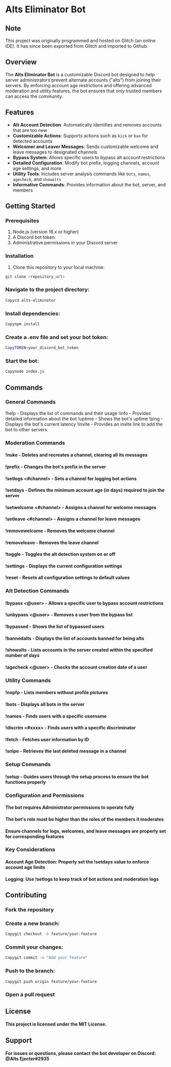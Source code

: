 # Alts Eliminator Bot

## Note
This project was originally programmed and hosted on Glitch (an online IDE). It has since been exported from Glitch and imported to Github.

## Overview
The **Alts Eliminator Bot** is a customizable Discord bot designed to help server administrators prevent alternate accounts ("alts") from joining their servers. By enforcing account age restrictions and offering advanced moderation and utility features, the bot ensures that only trusted members can access the community. 

## Features
- **Alt Account Detection**: Automatically identifies and removes accounts that are too new
- **Customizable Actions**: Supports actions such as `kick` or `ban` for detected accounts
- **Welcomer and Leaver Messages**: Sends customizable welcome and leave messages to designated channels
- **Bypass System**: Allows specific users to bypass alt account restrictions
- **Detailed Configuration**: Modify bot prefix, logging channels, account age settings, and more
- **Utility Tools**: Includes server analysis commands like `bots`, `names`, `agecheck`, and `showalts`
- **Informative Commands**: Provides information about the bot, server, and members

## Getting Started

### Prerequisites
1. Node.js (version 16.x or higher)
2. A Discord bot token
3. Administrative permissions in your Discord server

### Installation
1. Clone this repository to your local machine:
```bash
git clone <repository_url>
```

### Navigate to the project directory:
```bash
Copycd alts-eliminator
```
### Install dependencies:
```bash
Copynpm install
```
### Create a .env file and set your bot token:
```bash
CopyTOKEN=your_discord_bot_token
```
### Start the bot:
```bash
Copynode index.js
```
## Commands
### General Commands

!help - Displays the list of commands and their usage
!info - Provides detailed information about the bot
!uptime - Shows the bot's uptime
!ping - Displays the bot's current latency
!invite - Provides an invite link to add the bot to other servers

### Moderation Commands

#### !nuke - Deletes and recreates a channel, clearing all its messages
#### !prefix <new-prefix> - Changes the bot's prefix in the server
#### !setlogs <#channel> - Sets a channel for logging bot actions
#### !setdays <number> - Defines the minimum account age (in days) required to join the server
#### !setwelcome <#channel> - Assigns a channel for welcome messages
#### !setleave <#channel> - Assigns a channel for leave messages
#### !removewelcome - Removes the welcome channel
#### !removeleave - Removes the leave channel
#### !toggle - Toggles the alt detection system on or off
#### !settings - Displays the current configuration settings
#### !reset - Resets all configuration settings to default values

### Alt Detection Commands

#### !bypass <@user> - Allows a specific user to bypass account restrictions
#### !unbypass <@user> - Removes a user from the bypass list
#### !bypassed - Shows the list of bypassed users
#### !bannedalts - Displays the list of accounts banned for being alts
#### !showalts <days> - Lists accounts in the server created within the specified number of days
#### !agecheck <@user> - Checks the account creation date of a user

### Utility Commands

#### !nopfp - Lists members without profile pictures
#### !bots - Displays all bots in the server
#### !names <name> - Finds users with a specific username
#### !discrim <#xxxx> - Finds users with a specific discriminator
#### !fetch <user ID> - Fetches user information by ID
#### !snipe - Retrieves the last deleted message in a channel

### Setup Commands

#### !setup - Guides users through the setup process to ensure the bot functions properly

### Configuration and Permissions

#### The bot requires Administrator permissions to operate fully
#### The bot's role must be higher than the roles of the members it moderates
#### Ensure channels for logs, welcomes, and leave messages are properly set for corresponding features

### Key Considerations

#### Account Age Detection: Properly set the !setdays value to enforce account age limits
#### Logging: Use !setlogs to keep track of bot actions and moderation logs

## Contributing

### Fork the repository
### Create a new branch:
```bash
Copygit checkout -b feature/your-feature
```
### Commit your changes:
```bash
Copygit commit -m "Add your feature"
```
### Push to the branch:
```bash
Copygit push origin feature/your-feature
```
### Open a pull request

## License
#### This project is licensed under the MIT License.

## Support
#### For issues or questions, please contact the bot developer on Discord: @Alts Ejecter#2935
